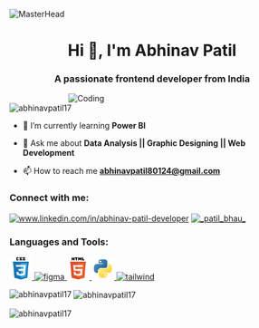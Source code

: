 ![MasterHead](https://1.bp.blogspot.com/-7A4WynwLsMw/XbBpCXG8fHI/AAAAAAAAMt4/uOa1bpLskYgrwGbllhSu2SDj_Mig8SXJQCLcBGAsYHQ/s1600/2000_600px.gif
)
<h1 align="center">Hi 👋, I'm Abhinav Patil</h1>
<h3 align="center">A passionate frontend developer from India</h3>
<img align="right" alt="Coding" width="400" src="https://cdn.dribbble.com/users/1162077/screenshots/3848914/programmer.gif"/>

<p align="left"> <img src="https://komarev.com/ghpvc/?username=abhinavpatil17&label=Profile%20views&color=0e75b6&style=flat" alt="abhinavpatil17" /> </p>

- 🌱 I’m currently learning **Power BI**

- 💬 Ask me about **Data Analysis || Graphic Designing || Web Development**

- 📫 How to reach me **abhinavpatil80124@gmail.com**

<h3 align="left">Connect with me:</h3>
<p align="left">
<a href="https://linkedin.com/in/www.linkedin.com/in/abhinav-patil-developer" target="blank"><img align="center" src="https://raw.githubusercontent.com/rahuldkjain/github-profile-readme-generator/master/src/images/icons/Social/linked-in-alt.svg" alt="www.linkedin.com/in/abhinav-patil-developer" height="30" width="40" /></a>
<a href="https://instagram.com/_patil_bhau_" target="blank"><img align="center" src="https://raw.githubusercontent.com/rahuldkjain/github-profile-readme-generator/master/src/images/icons/Social/instagram.svg" alt="_patil_bhau_" height="30" width="40" /></a>
</p>

<h3 align="left">Languages and Tools:</h3>
<p align="left"> <a href="https://www.w3schools.com/css/" target="_blank" rel="noreferrer"> <img src="https://raw.githubusercontent.com/devicons/devicon/master/icons/css3/css3-original-wordmark.svg" alt="css3" width="40" height="40"/> </a> <a href="https://www.figma.com/" target="_blank" rel="noreferrer"> <img src="https://www.vectorlogo.zone/logos/figma/figma-icon.svg" alt="figma" width="40" height="40"/> </a> <a href="https://www.w3.org/html/" target="_blank" rel="noreferrer"> <img src="https://raw.githubusercontent.com/devicons/devicon/master/icons/html5/html5-original-wordmark.svg" alt="html5" width="40" height="40"/> </a> <a href="https://www.python.org" target="_blank" rel="noreferrer"> <img src="https://raw.githubusercontent.com/devicons/devicon/master/icons/python/python-original.svg" alt="python" width="40" height="40"/> </a> <a href="https://tailwindcss.com/" target="_blank" rel="noreferrer"> <img src="https://www.vectorlogo.zone/logos/tailwindcss/tailwindcss-icon.svg" alt="tailwind" width="40" height="40"/> </a> </p>

<p><img align="left" src="https://github-readme-stats.vercel.app/api/top-langs?username=abhinavpatil17&show_icons=true&locale=en&layout=compact" alt="abhinavpatil17" /></p>

<p>&nbsp;<img align="center" src="https://github-readme-stats.vercel.app/api?username=abhinavpatil17&show_icons=true&locale=en" alt="abhinavpatil17" /></p>

<p><img align="center" src="https://github-readme-streak-stats.herokuapp.com/?user=abhinavpatil17&" alt="abhinavpatil17" /></p>
